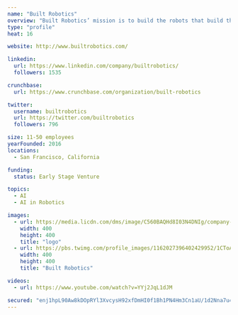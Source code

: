 ```yaml
---
name: "Built Robotics"
overview: "Built Robotics’ mission is to build the robots that build the world. By upgrading off-the-shelf heavy equipment with AI guidance systems, Built’s technology enables machines to operate fully autonomously. Built’s robots are deployed today across the $1 trillion earthmoving industry, and they’re being used to build critical infrastructure such as wind farms, gas pipelines, and new housing developments."
type: "profile"
heat: 16

website: http://www.builtrobotics.com/

linkedin:
  url: https://www.linkedin.com/company/builtrobotics/
  followers: 1535

crunchbase:
  url: https://www.crunchbase.com/organization/built-robotics

twitter:
  username: builtrobotics
  url: https://twitter.com/builtrobotics
  followers: 796

size: 11-50 employees
yearFounded: 2016
locations:
  - San Francisco, California

funding:
  status: Early Stage Venture

topics:
  - AI
  - AI in Robotics

images:
  - url: https://media.licdn.com/dms/image/C560BAQHd8I03N4DNIg/company-logo_400_400/0?e=1582761600&v=beta&t=jKUQr3D3fGWHwsJbYz-QQSGNvomkB36v9eXG3iZOklE
    width: 400
    height: 400
    title: "logo"
  - url: https://pbs.twimg.com/profile_images/1162027396402429952/1CToA0QN_400x400.png
    width: 400
    height: 400
    title: "Built Robotics"

videos:
  - url: https://www.youtube.com/watch?v=YYj2JqL1dJM

secured: "enj1hpL90Aw8kDOpRYl3XvcysH92xfDmHI0f1Bh1PN4Hm3Cn1aU/1d2Nna7u4KFnkTz3mXByaHWUaz2k9VTQsAi34U1Fr8L09FyKcOOMw1QMkDR6JxCftXxAGIHu8VNVGP7SiGGVZMgthaOz8qhUfCsvXhqsjMIv6DmZcfpvePvu7TLYHrgcO5ArRr8Zlx94MBzN+DvKvgpSRjOuAsPndtWavRsdcWt/hL473vNmREaSCsdqpVNgjvNYA39KGrEj8avH8s6npDX24wXKNFTFHsQAfZHTkkOFB7FU5+H8Lz1En57gccq2QnADSb8i0iO0;RC/XROpNfH2jSv/hGVmdYQ=="
---
```


